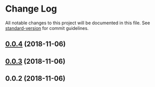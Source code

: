 # Change Log

All notable changes to this project will be documented in this file. See [standard-version](https://github.com/conventional-changelog/standard-version) for commit guidelines.

<a name="0.0.4"></a>
## [0.0.4](https://github.com/abhiaiyer91/graphql-service-binding/compare/v0.0.3...v0.0.4) (2018-11-06)



<a name="0.0.3"></a>
## [0.0.3](https://github.com/abhiaiyer91/graphql-service-binding/compare/v0.0.2...v0.0.3) (2018-11-06)



<a name="0.0.2"></a>
## 0.0.2 (2018-11-06)
